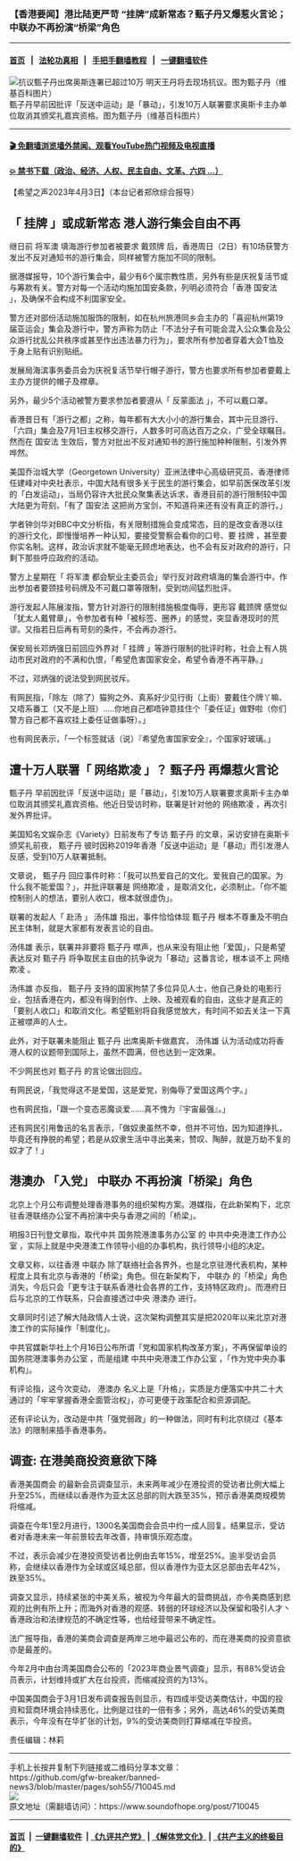 ### 【香港要闻】港比陆更严苛 “挂牌”成新常态？甄子丹又爆惹火言论；中联办不再扮演“桥梁”角色
------------------------

#### [首页](https://github.com/gfw-breaker/banned-news3/blob/master/README.md) &nbsp;&nbsp;|&nbsp;&nbsp; [法轮功真相](https://github.com/begood0513/basic/blob/master/README.md)  &nbsp;&nbsp;|&nbsp;&nbsp; [手把手翻墙教程](https://github.com/gfw-breaker/guides/wiki)  &nbsp;&nbsp;|&nbsp;&nbsp; [一键翻墙软件](https://github.com/gfw-breaker/nogfw/blob/master/README.md)  



<div><img alt="抗议甄子丹出席奥斯连署已超过10万 明天王丹将去现场抗议。图为甄子丹（维基百科图片）" src="https://img.soundofhope.org/2023-03/zzd-1678049409432.jpg"/>
<br/><figcaption class="caption">
 甄子丹早前因批评「反送中运动」是「暴动」，引发10万人联署要求奥斯卡主办单位取消其颁奖礼嘉宾资格。图为甄子丹（维基百科图片）
</figcaption></div><hr/>

#### [ 🎬  免翻墙浏览墙外禁闻、观看YouTube热门视频及电视直播](https://github.com/gfw-breaker/HelloWorld)

#### [ 💥  禁书下载（政治、经济、人权、民主自由、文革、六四 ...）](https://github.com/gfw-breaker/books/blob/master/README.md)

<div><div class="Content__Wrapper sc-1bvya0-0 elmmKw article_body" data-checkusr="" itemprop="articleBody">
 <div id="post_place_1">
 </div>
 <p class="meta-top">
  <span class="meta">
   【希望之声2023年4月3日】（本台记者郑欣综合报导）
  </span>
 </p>
 <h2>
  <strong>
   「
   <ok href="/term/89810">
    挂牌
   </ok>
   」或成新常态 港人游行集会自由不再
  </strong>
 </h2>
 <p>
  继日前
  <ok href="/term/856103">
   将军澳
  </ok>
  填海游行参加者被要求
  <ok href="/term/856106">
   戴颈牌
  </ok>
  后，香港周日（2日）有10场获警方发出不反对通知书的游行集会，同样被警方施加不同的限制。
 </p>
 <p>
  据港媒报导，10个游行集会中，最少有6个属宗教性质，另外有些是庆祝复活节或与筹款有关。警方对每一个活动均施加国安条款，列明必须符合「香港
  <ok href="/term/99050">
   国安法
  </ok>
  」，及确保不会构成不利国家安全。
 </p>
 <p>
  警方还对部份活动施加服饰的限制，如在杭州旅港同乡会主办的「喜迎杭州第19届亚运会」集会及游行中，警方声称为防止「不法分子有可能会混入公众集会及公众游行扰乱公共秩序或甚至作出违法暴力行为」，要求所有参加者穿着大会T恤及于身上贴有识别贴纸。
 </p>
 <p>
  发展局海滨事务委员会为庆祝复活节举行帽子游行，警方也要求所有参加者要戴上主办方提供的帽子及襟章。
 </p>
 <p>
  另外，最少5个活动被警方要求参加者要遵从「
  <ok href="/term/175103">
   反蒙面法
  </ok>
  」，不可以戴口罩。
 </p>
 <p>
  香港昔日有「游行之都」之称，每年都有大大小小的游行集会，其中元旦游行、「六四」集会及7月1日主权移交游行，人数多时可高达百万之众，广受全球瞩目。然而在
  <ok href="/term/99050">
   国安法
  </ok>
  生效后，警方对批出不反对通知书的游行施加种种限制，引发外界哗然。
 </p>
 <p>
  美国乔治城大学（Georgetown University）亚洲法律中心高级研究员、香港律师任建峰对中央社表示，中国大陆有很多关于民生的游行集会，如早前医保改革引发的「白发运动」，当局仍容许大批民众聚集表达诉求，香港目前的游行限制较中国大陆更为苛刻，「有了
  <ok href="/term/99050">
   国安法
  </ok>
  这把尚方宝剑，不知道将来还有没有真正的游行。」
 </p>
 <p>
  学者钟剑华对BBC中文分析指，有关限制措施会变成常态，目的是改变香港以往的游行文化，即慢慢培养一种认知，要接受警察会看你的口号、要
  <ok href="/term/89810">
   挂牌
  </ok>
  ，甚至要你实名制。这样，政治诉求就不能毫无顾虑地表达，也不会有反对政府的游行，只剩下那些呼应政府的活动。
 </p>
 <p>
  警方上星期在「
  <ok href="/term/856103">
   将军澳
  </ok>
  都会駅业主委员会」举行反对政府填海的集会游行中，作出参加者要颈挂号码牌及不可戴口罩等限制，受到坊间猛烈批评。
 </p>
 <p>
  游行发起人陈展浚指，警方针对游行的限制措施极度侮辱，更形容
  <ok href="/term/856106">
   戴颈牌
  </ok>
  感觉似「犹太人戴臂章」，令参加者有种「被标签、圈养」的感觉，突显香港现时的荒谬。又指若日后再有苛刻的条件，不会再办游行。
 </p>
 <p>
  保安局长邓炳强日前回应外界对「
  <ok href="/term/89810">
   挂牌
  </ok>
  」等游行限制的批评时称，社会上有人挑动市民对政府的不满和仇恨，「希望危害国家安全，希望令香港不再平静。」
 </p>
 <p>
  不过，邓炳强的说法受到网民驳斥。
 </p>
 <p>
  有网民指，「除左（除了）猫狗之外、真系好少见行街（上街）要戴住个牌丫嘛、又唔系番工（又不是上班）…..你地自己都唔钟意挂住个「委任证」做野啦（你们警方自己都不喜欢挂上委任证做事呀）。」
 </p>
 <p>
  也有网民表示，「一个标签就话（说）『希望危害国家安全』，个国家好玻璃。」
 </p>
 <h2>
  <strong>
   遭十万人联署「
   <ok href="/term/89426">
    网络欺凌
   </ok>
   」？
   <ok href="/term/240814">
    甄子丹
   </ok>
   再爆惹火言论
  </strong>
 </h2>
 <p>
  <ok href="/term/240814">
   甄子丹
  </ok>
  早前因批评「反送中运动」是「暴动」，引发10万人联署要求奥斯卡主办单位取消其颁奖礼嘉宾资格。他近日受访时称，联署是针对他的
  <ok href="/term/89426">
   网络欺凌
  </ok>
  ，再次引发外界批评。
 </p>
 <p>
  美国知名文娱杂志《Variety》日前发布了专访
  <ok href="/term/240814">
   甄子丹
  </ok>
  的文章，采访安排在奥斯卡颁奖礼前夜，
  <ok href="/term/240814">
   甄子丹
  </ok>
  彼时因称2019年香港「反送中运动」是「暴动」而引发港人反感，受到10万人联署抵制。
 </p>
 <p>
  文章说，
  <ok href="/term/240814">
   甄子丹
  </ok>
  回应事件时称：「我可以热爱自己的文化。爱我自己的国家。为什么我不能爱国？」，并批评联署是
  <ok href="/term/89426">
   网络欺凌
  </ok>
  ，是取消文化，必须制止。「你不能控制别人的想法，要别人收口，根本就很虚伪」。
 </p>
 <p>
  联署的发起人「
  <ok href="/term/747272">
   赴汤
  </ok>
  」
  <ok href="/term/641250">
   汤伟雄
  </ok>
  指出，事件恰恰体现
  <ok href="/term/240814">
   甄子丹
  </ok>
  根本不尊重及不明白民主体制，就是大家都有发表言论的自由。
 </p>
 <p>
  <ok href="/term/641250">
   汤伟雄
  </ok>
  表示，联署并非要将
  <ok href="/term/240814">
   甄子丹
  </ok>
  噤声，也从来没有阻止他「爱国」，只是希望表达反对
  <ok href="/term/240814">
   甄子丹
  </ok>
  将争取民主自由的抗争说为「暴动」这番言论，根本谈不上
  <ok href="/term/89426">
   网络欺凌
  </ok>
  。
 </p>
 <p>
  <ok href="/term/641250">
   汤伟雄
  </ok>
  亦反指，
  <ok href="/term/240814">
   甄子丹
  </ok>
  支持的国家拘禁了多位异见人士，他自己身处的电影行业，包括香港在内，都没有得到创作、上映、及被观看的自由，这些才是真正的「要别人收口」和取消文化。希望甄别将自我感觉放大，有时间不如去关注一下真正被噤声的人士。
 </p>
 <p>
  此外，对于联署未能阻止
  <ok href="/term/240814">
   甄子丹
  </ok>
  出席奥斯卡做嘉宾，
  <ok href="/term/641250">
   汤伟雄
  </ok>
  认为活动成功将香港人权的议题带到国际上，虽然不圆满，但也达到一定效果。
 </p>
 <p>
  不少网民也对
  <ok href="/term/240814">
   甄子丹
  </ok>
  的言论做出回应。
 </p>
 <p>
  有网民说，「我觉得这不是爱国，这是爱党，别侮辱了爱国这两个字。」
 </p>
 <p>
  也有网民指，「跟一个变态恶魔谈爱……真不愧为『宇宙最强』。」
 </p>
 <p>
  还有网民引用鲁迅的名言表示，「做奴隶虽然不幸，但并不可怕，因为知道挣扎，毕竟还有挣脱的希望；若是从奴隶生活中寻出美来，赞叹、陶醉，就是万劫不复的奴才了！」
 </p>
 <h2>
  <strong>
   <ok href="/term/1064">
    港澳办
   </ok>
   「入党」
   <ok href="/term/1380">
    中联办
   </ok>
   不再扮演「桥梁」角色
  </strong>
 </h2>
 <p>
  北京上个月公布调整处理香港事务的组织架构方案。港媒指，在此新架构下，北京驻香港联络办公室不再扮演中央与香港之间的「桥梁」。
 </p>
 <p>
  明报3日刊登文章指，取代中共
  <ok href="/term/856109">
   国务院港澳事务办公室
  </ok>
  的
  <ok href="/term/856112">
   中共中央港澳工作办公室
  </ok>
  ，实际上就是中央港澳工作领导小组的办事机构，执行领导小组的决定。
 </p>
 <p>
  文章又称，以往香港
  <ok href="/term/1380">
   中联办
  </ok>
  除了联络社会各界外，也是北京驻港代表机构，某种程度上具有北京与香港的「桥梁」角色。但在新架构下，
  <ok href="/term/1380">
   中联办
  </ok>
  的「桥梁」角色消失，今后只会「更专注于联系香港社会各界的工作，支持特区政府」。而港府日后与北京的工作联系，只会直接透过中央
  <ok href="/term/1064">
   港澳办
  </ok>
  进行。
 </p>
 <p>
  文章同时引述了解大陆政情人士说，这次架构调整其实是把2020年以来北京对港澳工作的实际操作「制度化」。
 </p>
 <p>
  中共官媒新华社上个月16日公布所谓「党和国家机构改革方案」，不再保留单设的
  <ok href="/term/856109">
   国务院港澳事务办公室
  </ok>
  ，而是组建
  <ok href="/term/856112">
   中共中央港澳工作办公室
  </ok>
  ，「作为党中央办事机构」。
 </p>
 <p>
  有评论指，这今次变动，
  <ok href="/term/1064">
   港澳办
  </ok>
  名义上是「升格」，实质是方便落实中共二十大通过的「牢牢掌握香港全面管治权」，亦可更便于政策配合和资源调配。
 </p>
 <p>
  还有评论认为，改动是中共「强党弱政」的一种做法，同时有利北京绕过《基本法》的限制来插手香港事务。
 </p>
 <h2>
  <strong>
   调查: 在港美商投资意欲下降
  </strong>
 </h2>
 <p>
  <ok href="/term/10737">
   香港美国商会
  </ok>
  的最新会员调查显示，未来两年减少在港投资的受访者比例大幅上升至25%，而继续以香港作为亚太区总部的则大跌至35%，预示香港美商规模势将缩减。
 </p>
 <p>
  调查在今年1至2月进行，1300名美国商会会员中约一成人回复。结果显示，受访者对香港未来一年前景较去年改善，持审慎乐观态度。
 </p>
 <p>
  不过，表示会减少在港投资受访者比例由去年15%，增至25%。逾半受访会员称，会继续以香港作为全球或区域总部，但以香港作为亚太区总部由去年42%，跌至35%。
 </p>
 <p>
  调查又显示，持续紧张的中美关系，被视为今年最大的营商挑战，亦令美商感到悲观的比例有所上升；而海外对香港的观感、转弱的环球经济以及保留和吸引人才丶香港政治和法律规范的不确定性等，也给经营带来不确定性。
 </p>
 <p>
  法广报导指，香港的美商会调查是两岸三地中最迟公布的，而在港美商的投资意欲亦是最差的。
 </p>
 <p>
  今年2月中由台湾美国商会公布的「2023年商业景气调查」显示，有88%受访会员表示，计划维持或扩大在台投资，而缩减投资的为13%。
 </p>
 <p>
  中国美国商会于3月1日发布调查报告则显示，有四成半受访美商估计，中国的投资和营商环境会持续恶化，比例是过往的一倍有多；另外，高达46%的受访美商表示，今年没有在华扩张的计划，9%的受访美商则打算缩减在华投资。
 </p>
 <p class="meta-btm">
  责任编辑：林莉
 </p>
</div>
</div>
<hr/>
手机上长按并复制下列链接或二维码分享本文章：<br/>
https://github.com/gfw-breaker/banned-news3/blob/master/pages/soh55/710045.md <br/>
<a href='https://github.com/gfw-breaker/banned-news3/blob/master/pages/soh55/710045.md'><img src='https://github.com/gfw-breaker/banned-news3/blob/master/pages/soh55/710045.md.png'/></a> <br/>
原文地址（需翻墙访问）：https://www.soundofhope.org/post/710045


------------------------
#### [首页](https://github.com/gfw-breaker/banned-news3/blob/master/README.md) &nbsp;|&nbsp; [一键翻墙软件](https://github.com/gfw-breaker/nogfw/blob/master/README.md) &nbsp;| [《九评共产党》](https://github.com/gfw-breaker/9ping.md/blob/master/README.md#九评之一评共产党是什么) | [《解体党文化》](https://github.com/gfw-breaker/jtdwh.md/blob/master/README.md) | [《共产主义的终极目的》](https://github.com/gfw-breaker/gczydzjmd.md/blob/master/README.md)


<img src='http://gfw-breaker.win/banned-news3/pages/soh55/710045.md' width='0px' height='0px'/>